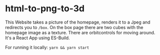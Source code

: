 # html-to-png-to-3d

This Website takes a picture of the homepage, renders it to a Jpeg and redirects you to `/box`.
On the box page there are two cubes with the homepage image as a texture.
There are orbitcontrols for moving around.
It's a React App using ES-Build.

For running it locally:
`yarn && yarn start`
